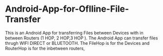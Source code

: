 # Android-App-for-Oflline-File-Transfer
This is an Android App for transferring Files between Devices with in between Routers (1 HOP, 2 HOP,3 HOP ). The Android App can transfer
files thrugh WIFI DIRECT or BLUETOOTH. The FileHop is for the Devices and RouterHop is for the inbetween routers,
